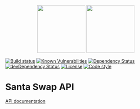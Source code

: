<p align="center">
  <img height="150" src="https://avatars0.githubusercontent.com/u/36457275?s=400&u=16d355f384ed7f8e0655b7ed1d70ff2e411690d8&v=4e">
  <img height="150" src="https://user-images.githubusercontent.com/2955468/49351763-ee5c2e00-f682-11e8-943f-94838cf76df2.png">
</p>

[![Build status][build-badge]][build-badge-url] [![Known Vulnerabilities][vulnerability-badge]][vulnerability-badge-url] [![Dependency Status][dependency-badge]][dependency-badge-url] [![devDependency Status][dev-dependency-badge]][dev-dependency-badge-url] [![License][license-badge]][license-badge-url] [![Code style][formatter-badge]][formatter-badge-url]

# Santa Swap API

[API documentation](https://santaswap.github.io/api)

[build-badge]: https://circleci.com/gh/santaswap/api.svg?style=shield&circle-token=8fe498e3f3a9afad454abe589e6046906ebdb56e
[build-badge-url]: https://circleci.com/gh/santaswap/api
[dependency-badge]: https://david-dm.org/santaswap/api.svg
[dependency-badge-url]: https://david-dm.org/santaswap/api
[dev-dependency-badge]: https://david-dm.org/santaswap/api/dev-status.svg
[dev-dependency-badge-url]: https://david-dm.org/santaswap/api?type=dev
[formatter-badge]: https://img.shields.io/badge/code_style-prettier-ff69b4.svg?style=flat-square
[formatter-badge-url]: #badge
[license-badge]: https://img.shields.io/github/license/santaswap/api.svg
[license-badge-url]: https://github.com/santaswap/api/blob/master/LICENSE
[vulnerability-badge]: https://snyk.io/test/github/santaswap/api/badge.svg?targetFile=package.json
[vulnerability-badge-url]: https://snyk.io/test/github/santaswap/api?targetFile=package.json
